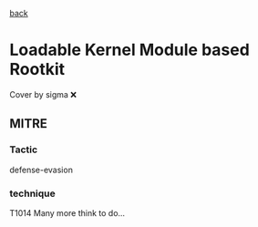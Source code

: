 [back](../index.md)
# Loadable Kernel Module based Rootkit
Cover by sigma :x: 
## MITRE
### Tactic
defense-evasion
### technique
T1014
Many more think to do...